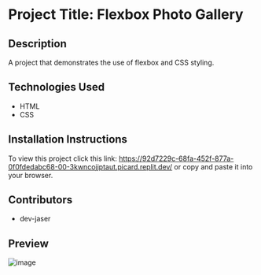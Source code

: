 # Project Title: Flexbox Photo Gallery

## Description
A project that demonstrates the use of flexbox and CSS styling.

## Technologies Used
- HTML
- CSS

## Installation Instructions
To view this project click this link: https://92d7229c-68fa-452f-877a-0f0fdedabc68-00-3kwncojjptaut.picard.replit.dev/ or copy and paste it into your browser.

## Contributors
- dev-jaser

## Preview
![image](https://github.com/user-attachments/assets/990764f3-569d-44de-b3b4-9514b3b61d2b)
